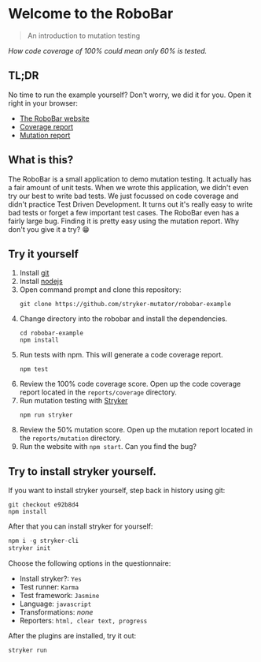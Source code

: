 # Welcome to the RoboBar

> An introduction to mutation testing

_How code coverage of 100% could mean only 60% is tested._

## TL;DR

No time to run the example yourself? Don't worry, we did it for you. Open it right in your browser:

* [The RoboBar website](https://stryker-mutator.io/robobar-example/)
* [Coverage report](https://stryker-mutator.io/robobar-example/reports/coverage/index.html)
* [Mutation report](https://stryker-mutator.io/robobar-example/reports/mutation/html/index.html)

## What is this?
The RoboBar is a small application to demo mutation testing. It actually has a fair amount of unit tests. When we wrote this application, we didn't even try our best to write bad tests. We just focussed on code coverage and didn't practice Test Driven Development. It turns out it's really easy to write bad tests or forget a few important test cases. The RoboBar even has a fairly large bug. Finding it is pretty easy using the mutation report. Why don't you give it a try? 😁

## Try it yourself

1. Install [git](https://git-scm.com)
1. Install [nodejs](https://nodejs.org/)
1. Open command prompt and clone this repository:
   ```
   git clone https://github.com/stryker-mutator/robobar-example
   ```
1. Change directory into the robobar and install the dependencies.
   ```
   cd robobar-example
   npm install
   ```
1. Run tests with npm. This will generate a code coverage report. 
   ```
   npm test
   ``` 
1. Review the 100% code coverage score. Open up the code coverage report located in the `reports/coverage` directory.
1. Run mutation testing with [Stryker](https://stryker-mutator.io)
   ```
   npm run stryker
   ```
1. Review the 50% mutation score. Open up the mutation report located in the `reports/mutation` directory.
1. Run the website with `npm start`. Can you find the bug?

## Try to install stryker yourself.

If you want to install stryker yourself, step back in history using git:

```
git checkout e92b8d4
npm install
```

After that you can install stryker for yourself:

```js
npm i -g stryker-cli
stryker init
```

Choose the following options in the questionnaire:

* Install stryker?: `Yes`
* Test runner: `Karma`
* Test framework: `Jasmine`
* Language: `javascript`
* Transformations: *none*
* Reporters: `html, clear text, progress`

After the plugins are installed, try it out:

```
stryker run
```

